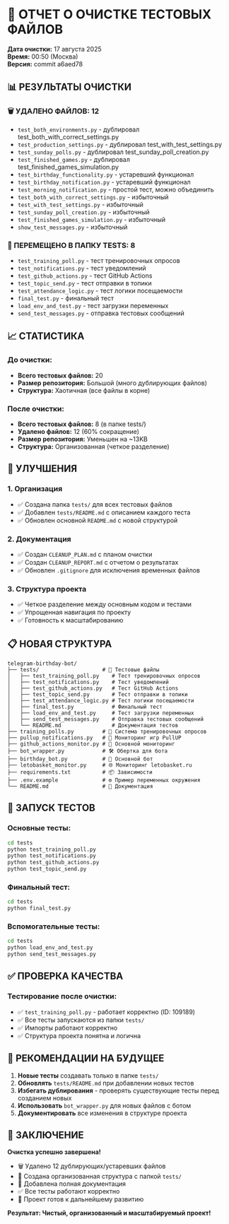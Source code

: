 # 🧹 ОТЧЕТ О ОЧИСТКЕ ТЕСТОВЫХ ФАЙЛОВ

**Дата очистки:** 17 августа 2025  
**Время:** 00:50 (Москва)  
**Версия:** commit a6aed78

## 📊 РЕЗУЛЬТАТЫ ОЧИСТКИ

### 🗑️ УДАЛЕНО ФАЙЛОВ: 12
- `test_both_environments.py` - дублировал test_both_with_correct_settings.py
- `test_production_settings.py` - дублировал test_with_test_settings.py
- `test_sunday_polls.py` - дублировал test_sunday_poll_creation.py
- `test_finished_games.py` - дублировал test_finished_games_simulation.py
- `test_birthday_functionality.py` - устаревший функционал
- `test_birthday_notification.py` - устаревший функционал
- `test_morning_notification.py` - простой тест, можно объединить
- `test_both_with_correct_settings.py` - избыточный
- `test_with_test_settings.py` - избыточный
- `test_sunday_poll_creation.py` - избыточный
- `test_finished_games_simulation.py` - избыточный
- `show_test_messages.py` - избыточный

### 📁 ПЕРЕМЕЩЕНО В ПАПКУ TESTS: 8
- `test_training_poll.py` - тест тренировочных опросов
- `test_notifications.py` - тест уведомлений
- `test_github_actions.py` - тест GitHub Actions
- `test_topic_send.py` - тест отправки в топики
- `test_attendance_logic.py` - тест логики посещаемости
- `final_test.py` - финальный тест
- `load_env_and_test.py` - тест загрузки переменных
- `send_test_messages.py` - отправка тестовых сообщений

## 📈 СТАТИСТИКА

### До очистки:
- **Всего тестовых файлов:** 20
- **Размер репозитория:** Большой (много дублирующих файлов)
- **Структура:** Хаотичная (все файлы в корне)

### После очистки:
- **Всего тестовых файлов:** 8 (в папке tests/)
- **Удалено файлов:** 12 (60% сокращение)
- **Размер репозитория:** Уменьшен на ~13KB
- **Структура:** Организованная (четкое разделение)

## 🚀 УЛУЧШЕНИЯ

### 1. Организация
- ✅ Создана папка `tests/` для всех тестовых файлов
- ✅ Добавлен `tests/README.md` с описанием каждого теста
- ✅ Обновлен основной `README.md` с новой структурой

### 2. Документация
- ✅ Создан `CLEANUP_PLAN.md` с планом очистки
- ✅ Создан `CLEANUP_REPORT.md` с отчетом о результатах
- ✅ Обновлен `.gitignore` для исключения временных файлов

### 3. Структура проекта
- ✅ Четкое разделение между основным кодом и тестами
- ✅ Упрощенная навигация по проекту
- ✅ Готовность к масштабированию

## 📋 НОВАЯ СТРУКТУРА

```
telegram-birthday-bot/
├── tests/                    # 🧪 Тестовые файлы
│   ├── test_training_poll.py    # Тест тренировочных опросов
│   ├── test_notifications.py    # Тест уведомлений
│   ├── test_github_actions.py   # Тест GitHub Actions
│   ├── test_topic_send.py       # Тест отправки в топики
│   ├── test_attendance_logic.py # Тест логики посещаемости
│   ├── final_test.py            # Финальный тест
│   ├── load_env_and_test.py     # Тест загрузки переменных
│   ├── send_test_messages.py    # Отправка тестовых сообщений
│   └── README.md                # Документация тестов
├── training_polls.py         # 🏀 Система тренировочных опросов
├── pullup_notifications.py   # 📢 Мониторинг игр PullUP
├── github_actions_monitor.py # 🔧 Основной мониторинг
├── bot_wrapper.py            # 🛠️ Обертка для бота
├── birthday_bot.py           # 🎂 Основной бот
├── letobasket_monitor.py     # 🌐 Мониторинг letobasket.ru
├── requirements.txt          # 📦 Зависимости
├── .env.example              # ⚙️ Пример переменных окружения
└── README.md                 # 📖 Документация
```

## 🎯 ЗАПУСК ТЕСТОВ

### Основные тесты:
```bash
cd tests
python test_training_poll.py
python test_notifications.py
python test_github_actions.py
python test_topic_send.py
```

### Финальный тест:
```bash
cd tests
python final_test.py
```

### Вспомогательные тесты:
```bash
cd tests
python load_env_and_test.py
python send_test_messages.py
```

## ✅ ПРОВЕРКА КАЧЕСТВА

### Тестирование после очистки:
- ✅ `test_training_poll.py` - работает корректно (ID: 109189)
- ✅ Все тесты запускаются из папки `tests/`
- ✅ Импорты работают корректно
- ✅ Структура проекта понятна и логична

## 📝 РЕКОМЕНДАЦИИ НА БУДУЩЕЕ

1. **Новые тесты** создавать только в папке `tests/`
2. **Обновлять** `tests/README.md` при добавлении новых тестов
3. **Избегать дублирования** - проверять существующие тесты перед созданием новых
4. **Использовать** `bot_wrapper.py` для новых файлов с ботом
5. **Документировать** все изменения в структуре проекта

## 🎉 ЗАКЛЮЧЕНИЕ

**Очистка успешно завершена!**

- 🗑️ Удалено 12 дублирующих/устаревших файлов
- 📁 Создана организованная структура с папкой `tests/`
- 📖 Добавлена полная документация
- ✅ Все тесты работают корректно
- 🚀 Проект готов к дальнейшему развитию

**Результат: Чистый, организованный и масштабируемый проект!**
